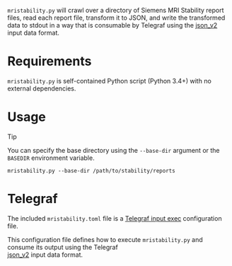 `mristability.py` will crawl over a directory of Siemens MRI Stability report files, read each report file, transform it to JSON, and write the transformed data to stdout in a way that is consumable by Telegraf using the [json_v2](https://docs.influxdata.com/telegraf/v1/data_formats/input/json_v2/) input data format.

# Requirements
`mristability.py` is self-contained Python script (Python 3.4+) with no external dependencies.

# Usage
> [!Tip]
> You can specify the base directory using the `--base-dir` argument or the `BASEDIR` environment variable.

```console
mristability.py --base-dir /path/to/stability/reports
```

# Telegraf
The included `mristability.toml` file is a [Telegraf input exec](https://www.influxdata.com/blog/plugin-spotlight-exec-execd/#heading0) configuration file.

This configuration file defines how to execute `mristability.py` and consume its output using the Telegraf  
[json_v2](https://docs.influxdata.com/telegraf/v1/data_formats/input/json_v2/) input data format.
